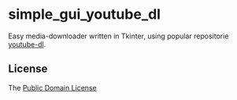 # simple_gui_youtube_dl

Easy media-downloader written in Tkinter, using popular repositorie [youtube-dl](https://rg3.github.io/youtube-dl/).

## License
The [Public Domain License](LICENSE)
